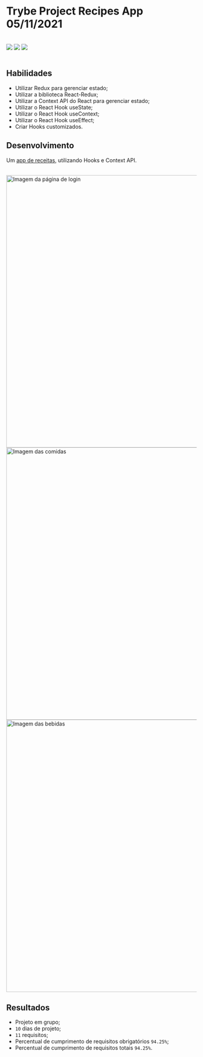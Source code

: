 # Trybe Project Recipes App 05/11/2021
<br>
<div style="display: inline_block">
  <img src="https://img.shields.io/badge/react-61DAFB?style=for-the-badge&logo=react&logoColor=fff&logoWidth=20"/>
  <img src="https://img.shields.io/badge/react router-CA4245?style=for-the-badge&logo=reactrouter&logoColor=fff&logoWidth=20"/>
  <img src="https://img.shields.io/badge/redux-764ABC?style=for-the-badge&logo=redux&logoColor=fff&logoWidth=20"/>
</div>
<br>

## Habilidades

- Utilizar Redux para gerenciar estado;
- Utilizar a biblioteca React-Redux;
- Utilizar a Context API do React para gerenciar estado;
- Utilizar o React Hook useState;
- Utilizar o React Hook useContext;
- Utilizar o React Hook useEffect;
- Criar Hooks customizados.

## Desenvolvimento
Um [app de receitas](https://weltonthomasferreira.github.io/trybe-project-recipes-app/), utilizando Hooks e Context API.

<br>
<div style="display: inline_block, width: 720px">
  <img src="./readme/images/app-01.jpeg" alt="Imagem da página de login" style="width: 720px" />
  <img src="./readme/images/app-02.jpeg" alt="Imagem das comidas" style="width: 720px" />
  <img src="./readme/images/app-03.jpeg" alt="Imagem das bebidas" style="width: 720px" />
</div>

## Resultados

- Projeto em grupo;
- `10` dias de projeto;
- `11` requisitos;
- Percentual de cumprimento de requisitos obrigatórios `94.25%`;
- Percentual de cumprimento de requisitos totais `94.25%`.
